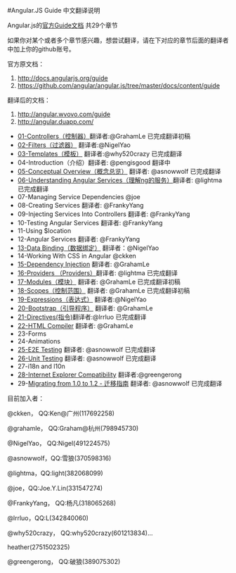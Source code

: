 #Angular.JS Guide 中文翻译说明

Angular.js的[官方Guide文档](http://docs.angularjs.org/guide) 共29个章节

如果你对某个或者多个章节感兴趣，想尝试翻译，请在下对应的章节后面的翻译者中加上你的github账号。

官方原文档：

1. http://docs.angularjs.org/guide
1. https://github.com/angular/angular.js/tree/master/docs/content/guide

翻译后的文档：

1. http://angular.wvovo.com/guide
1. http://angular.duapp.com/

* [01-Controllers（控制器）](http://angular.duapp.com/guide/controller)翻译者:@GrahamLe 已完成翻译初稿
* [02-Filters（过滤器）](http://angular.duapp.com/guide/filter) 翻译者:@NigelYao
* [03-Templates（模板）](http://angular.duapp.com/guide/templates) 翻译者:@why520crazy 已完成翻译
* 04-Introduction（介绍）翻译者: @pengisgood 翻译中
* [05-Conceptual Overview（概念总览）](http://angular.duapp.com/guide/concepts) 翻译者: @asnowwolf 已完成翻译
* [06-Understanding Angular Services（理解ng的服务）](http://angular.duapp.com/guide/dev_guide.services.understanding_services)翻译者: @lightma 已完成翻译
* 07-Managing Service Dependencies @joe
* 08-Creating Services 翻译者: @FrankyYang
* 09-Injecting Services Into Controllers 翻译者: @FrankyYang
* 10-Testing Angular Services 翻译者: @FrankyYang
* 11-Using $location
* 12-Angular Services 翻译者: @FrankyYang
* [13-Data Binding（数据绑定）](http://angular.duapp.com/guide/databinding) 翻译者：@NigelYao
* 14-Working With CSS in Angular @ckken
* [15-Dependency Injection](http://angular.duapp.com/guide/di) 翻译者: @GrahamLe
* [16-Providers （Providers）](http://angular.duapp.com/guide/providers)翻译者: @lightma 已完成翻译
* [17-Modules（模块）](http://angular.duapp.com/guide/module) 翻译者: @GrahamLe 已完成翻译初稿
* [18-Scopes（控制范围）](http://angular.duapp.com/guide/scope) 翻译者: @GrahamLe 已完成翻译初稿
* [19-Expressions（表达式）](http://angular.duapp.com/guide/expression) 翻译者:@NigelYao
* [20-Bootstrap（引导程序）](http://angular.duapp.com/guide/bootstrap) 翻译者: @GrahamLe
* [21-Directives(指令)](http://angular.duapp.com/guide/directive)翻译者:@lrrluo 已完成翻译          
* [22-HTML Compiler](http://angular.duapp.com/guide/compiler) 翻译者: @GrahamLe
* 23-Forms
* 24-Animations
* [25-E2E Testing](http://angular.duapp.com/guide/dev_guide.e2e-testing) 翻译者: @asnowwolf 已完成翻译
* [26-Unit Testing](http://angular.duapp.com/guide/dev_guide.unit-testing) 翻译者: @asnowwolf 已完成翻译
* 27-i18n and l10n
* [28-Internet Explorer Compatibility](http://angular.duapp.com/guide/dev_ie) 翻译者:@greengerong
* 29-[Migrating from 1.0 to 1.2 - 迁移指南](http://angular.duapp.com/guide/migration) 翻译者: @asnowwolf 已完成翻译

目前加入者：

@ckken， QQ:Ken@广州(117692258)

@grahamle， QQ:Graham@杭州(798945730)  

@NigelYao， QQ:Nigel(491224575)

@asnowwolf，QQ:雪狼(370598316)

@lightma，QQ:light(382068099)

@joe，QQ:Joe.Y.Lin(331547274)

@FrankyYang， QQ:杨凡(318065268) 

@lrrluo，QQ:L(342840060) 

@why520crazy， QQ:why520crazy(601213834)...

heather(2751502325)

@greengerong， QQ:破狼(389075302)
